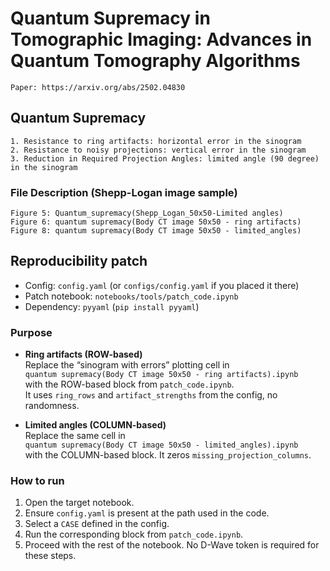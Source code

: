 # Quantum Supremacy in Tomographic Imaging: Advances in Quantum Tomography Algorithms
```
Paper: https://arxiv.org/abs/2502.04830
```

## Quantum Supremacy
```
1. Resistance to ring artifacts: horizontal error in the sinogram
2. Resistance to noisy projections: vertical error in the sinogram
3. Reduction in Required Projection Angles: limited angle (90 degree) in the sinogram
```

### File Description (Shepp-Logan image sample)
```
Figure 5: Quantum_supremacy(Shepp_Logan_50x50-Limited angles)
Figure 6: quantum supremacy(Body CT image 50x50 - ring artifacts)
Figure 8: quantum supremacy(Body CT image 50x50 - limited_angles)
```

## Reproducibility patch
- Config: `config.yaml` (or `configs/config.yaml` if you placed it there)
- Patch notebook: `notebooks/tools/patch_code.ipynb`
- Dependency: `pyyaml` (`pip install pyyaml`)

### Purpose
- **Ring artifacts (ROW-based)**  
  Replace the “sinogram with errors” plotting cell in  
  `quantum supremacy(Body CT image 50x50 - ring artifacts).ipynb`  
  with the ROW-based block from `patch_code.ipynb`.  
  It uses `ring_rows` and `artifact_strengths` from the config, no randomness.

- **Limited angles (COLUMN-based)**  
  Replace the same cell in  
  `quantum supremacy(Body CT image 50x50 - limited_angles).ipynb`  
  with the COLUMN-based block. It zeros `missing_projection_columns`.

### How to run
1. Open the target notebook.
2. Ensure `config.yaml` is present at the path used in the code.
3. Select a `CASE` defined in the config.
4. Run the corresponding block from `patch_code.ipynb`.
5. Proceed with the rest of the notebook. No D-Wave token is required for these steps.
